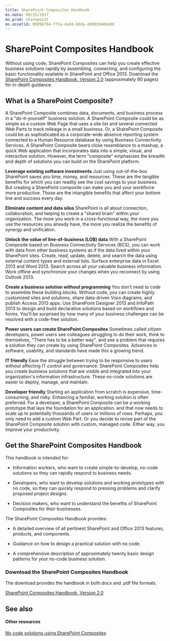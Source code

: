 ```yaml
---
title: SharePoint Composites Handbook
ms.date: 09/25/2017
ms.prod: sharepoint
ms.assetid: 0989bf64-ff2a-4ad4-b0da-43901040da98
---
```



# SharePoint Composites Handbook
Without using code, SharePoint Composites can help you create effective business solutions rapidly by assembling, connecting, and configuring the basic functionality available in SharePoint and Office 2013. Download the  [SharePoint Composites Handbook, Version 2.0](http://www.microsoft.com/en-us/download/details.aspx?id=36055) (approximately 90 pages) for in-depth guidance.
## What is a SharePoint Composite?

A SharePoint Composite combines data, documents, and business process in a "do-it-yourself" business solution. A SharePoint Composite could be as simple as a custom Web Page that uses a site list and several connected Web Parts to track mileage in a small business. Or, a SharePoint Composite could be as sophisticated as a corporate-wide absence reporting system connected to a Human Resource database by using Business Connectivity Services. A SharePoint Composite bears close resemblance to a mashup, a quick Web application that incorporates data into a simple, visual, and interactive solution. However, the term "composite" emphasizes the breadth and depth of solutions you can build on the SharePoint platform.
  
    
    
 **Leverage existing software investments** Just using out-of-the-box SharePoint saves you time, money, and resources. These are the tangible benefits for which you can readily see the cost savings to your business. But creating a SharePoint composite can make you and your workforce more productive. Those are the intangible benefits that affect your bottom line and success every day.
  
    
    
 **Eliminate content and data silos** SharePoint is all about connection, collaboration, and helping to create a "shared brain" within your organization. The more you work in a cross-functional way, the more you use the resources you already have, the more you realize the benefits of synergy and unification.
  
    
    
 **Unlock the value of line-of-business (LOB) data** With a SharePoint Composite based on Business Connectivity Services (BCS), you can work with data from other business systems as if the data lived within your SharePoint sites. Create, read, update, delete, and search the data using external content types and external lists. Surface enterprise data in Excel 2013 and Word 2013. Search across all your valuable business information. Work offline and synchronize your changes when you reconnect by using Outlook 2013.
  
    
    
 **Create a business solution without programming** You don't need to code to assemble these building blocks. Without code, you can create highly customized sites and solutions, share data-driven Visio diagrams, and publish Access 2013 apps. Use SharePoint Designer 2013 and InfoPath 2013 to design and build declarative solutions based on workflows and forms. You'll be surprised by how many of your business challenges can be resolved with a code-free solution.
  
    
    
 **Power users can create SharePoint Composites** Sometimes called citizen developers, power users see colleagues struggling to do their work, think to themselves, "There has to be a better way", and see a problem that requires a solution they can create by using SharePoint Composites. Advances in software, usability, and standards have made this a growing trend.
  
    
    
 **IT friendly** Ease the struggle between trying to be responsive to users without affecting IT control and governance. SharePoint Composites help you create business solutions that are visible and integrated into your organization's information infrastructure. These no-code solutions are easier to deploy, manage, and maintain.
  
    
    
 **Developer friendly** Starting an application from scratch is expensive, time-consuming, and risky. Enhancing a familiar, working solution is often preferred. For a developer, a SharePoint Composite can be a working prototype that lays the foundation for an application, and that now needs to scale up to potentially thousands of users or millions of rows. Perhaps, you only need to add a custom Web Part. Or you decide to revise part of the SharePoint Composite solution with custom, managed code. Either way, you improve your productivity.
  
    
    

## Get the SharePoint Composites Handbook

This handbook is intended for:
  
    
    

- Information workers, who want to create simple-to-develop, no-code solutions so they can rapidly respond to business needs.
    
  
- Developers, who want to develop solutions and working prototypes with no code, so they can quickly respond to pressing problems and clarify proposed project designs.
    
  
- Decision makers, who want to understand the benefits of SharePoint Composites for their businesses.
    
  
The SharePoint Composites Handbook provides:
  
    
    

- A detailed overview of all pertinent SharePoint and Office 2013 features, products, and components.
    
  
- Guidance on how to design a practical solution with no code.
    
  
- A comprehensive description of approximately twenty basic design patterns for your no-code business solution.
    
  

### Download the SharePoint Composites Handbook

The download provides the handbook in both.docx and .pdf file formats.
  
    
    
 [SharePoint Composites Handbook, Version 2.0](http://www.microsoft.com/en-us/download/details.aspx?id=36055)
  
    
    

## See also


#### Other resources


  
    
    
 [No code solutions using SharePoint Composites](http://msdn.microsoft.com/en-us/sharepoint/fp161345)
